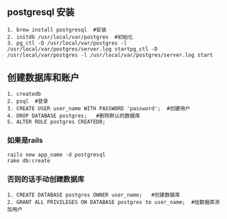 ## postgresql 安装

```
1. brew install postgresql  #安装
2. initdb /usr/local/var/postgres  #初始化
3. pg_ctl -D /usr/local/var/postgres -l  /usr/local/var/postgres/server.log startpg_ctl -D /usr/local/var/postgres -l /usr/local/var/postgres/server.log start
```



## 创建数据库和账户


```
1. createdb
2. psql  #登录
3. CREATE USER user_name WITH PASSWORD 'password';  #创建用户
4. DROP DATABASE postgres;   #删除默认的数据库
5. ALTER ROLE postgres CREATEDB;

```

### 如果是rails


```
rails new app_name -d postgresql
rake db:create
```

### 否则的话手动创建数据库


```
1. CREATE DATABASE postgres OWNER user_name;   #创建数据库
2. GRANT ALL PRIVILEGES ON DATABASE postgres to user_name;  #给数据库添加用户
```

